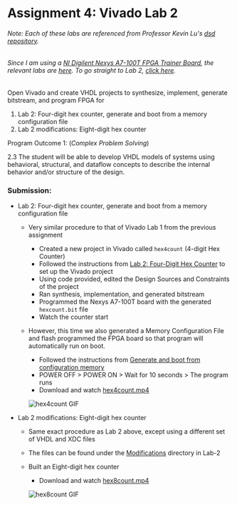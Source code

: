# Assignment 4: Vivado Lab 2
###### Note: Each of these labs are referenced from Professor Kevin Lu's [dsd repository](https://github.com/kevinwlu/dsd).

###### Since I am using a [NI Digilent Nexys A7-100T FPGA Trainer Board](https://digilent.com/reference/programmable-logic/nexys-a7/start?redirect=1), the relevant labs are [here](https://github.com/kevinwlu/dsd/tree/master/Nexys-A7). To go straight to Lab 2, [click here](https://github.com/kevinwlu/dsd/tree/master/Nexys-A7/Lab-2).

Open Vivado and create VHDL projects to synthesize, implement, generate bitstream, and program FPGA for
1. Lab 2: Four-digit hex counter, generate and boot from a memory configuration file
2. Lab 2 modifications: Eight-digit hex counter


Program Outcome 1: (*Complex Problem Solving*)

2.3 The student will be able to develop VHDL models of systems using behavioral, structural, and dataflow concepts to describe the internal behavior and/or structure of the design.

### Submission:

- Lab 2: Four-digit hex counter, generate and boot from a memory configuration file
	- Very similar procedure to that of Vivado Lab 1 from the previous assignment
		- Created a new project in Vivado called `hex4count` (4-digit Hex Counter)
		- Followed the instructions from [Lab 2: Four-Digit Hex Counter](https://github.com/kevinwlu/dsd/tree/master/Nexys-A7/Lab-2#lab-2-four-digit-hex-counter) to set up the Vivado project
		- Using code provided, edited the Design Sources and Constraints of the project
		- Ran synthesis, implementation, and generated bitstream
		- Programmed the Nexys A7-100T board with the generated `hexcount.bit` file
		- Watch the counter start
	- However, this time we also generated a Memory Configuration File and flash programmed the FPGA board so that program will automatically run on boot.
		- Followed the instructions from [Generate and boot from configuration memory](https://github.com/kevinwlu/dsd/tree/master/Nexys-A7/Lab-2#6-generate-and-boot-from-configuration-memory-and-close-project)
		- POWER OFF > POWER ON > Wait for 10 seconds > The program runs
		- Download and watch [hex4count.mp4](./hex4count.mp4)
		
		![hex4count GIF](./hex4count.gif)
	

- Lab 2 modifications: Eight-digit hex counter

	- Same exact procedure as Lab 2 above, except using a different set of VHDL and XDC files
	- The files can be found under the [Modifications](https://github.com/kevinwlu/dsd/tree/master/Nexys-A7/Lab-2/Modifications) directory in Lab-2
	- Built an Eight-digit hex counter
		- Download and watch [hex8count.mp4](./hex8count.mp4)
		
		![hex8count GIF](./hex8count.gif)
